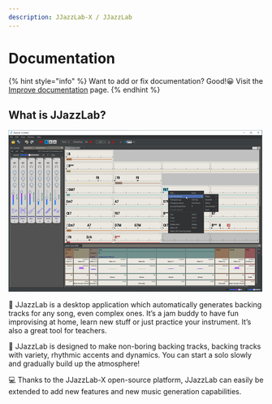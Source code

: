 ```yaml
---
description: JJazzLab-X / JJazzLab
---
```


# Documentation

{% hint style="info" %}
Want to add or fix documentation?  Good!😀 Visit the [Improve documentation](contribute/how-to-contribute.md) page.
{% endhint %}

## What is JJazzLab? 

![](.gitbook/assets/jjazzlabscreenshot-w500.png)

🎵 JJazzLab is a desktop application which automatically generates backing tracks for any song, even complex ones. It’s a jam buddy to have fun improvising at home, learn new stuff or just practice your instrument. It’s also a great tool for teachers.  

🎷 JJazzLab is designed to make non-boring backing tracks, backing tracks with variety, rhythmic accents and dynamics. You can start a solo slowly and gradually build up the atmosphere! 

💻 Thanks to the JJazzLab-X open-source platform,  JJazzLab can easily be extended to add new features and new music generation capabilities.   





